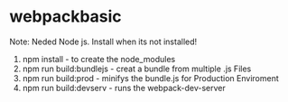 # webpackbasic

Note: Neded Node js. Install when its not installed!

1. npm install - to create the node_modules
2. npm run build:bundlejs - creat a bundle from multiple .js Files
3. npm run build:prod - minifys the bundle.js for Production Enviroment
4. npm run build:devserv - runs the webpack-dev-server